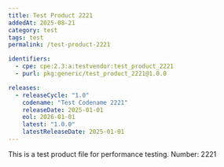 ```yaml
---
title: Test Product 2221
addedAt: 2025-08-21
category: test
tags: test
permalink: /test-product-2221

identifiers:
  - cpe: cpe:2.3:a:testvendor:test_product_2221
  - purl: pkg:generic/test_product_2221@1.0.0

releases:
  - releaseCycle: "1.0"
    codename: "Test Codename 2221"
    releaseDate: 2025-01-01
    eol: 2026-01-01
    latest: "1.0.0"
    latestReleaseDate: 2025-01-01
---
```


This is a test product file for performance testing. Number: 2221
